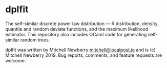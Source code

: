 # dplfit

The self-similar discrete power law distribution — R distribution, density,
quantile and random deviate functions, and the maximum likelihood estimator.
This repository also includes OCaml code for generating self-similar random
trees.

dplfit was written by Mitchell Newberry <mitchell@localpost.io> and is (c)
Mitchell Newberry 2019.  Bug reports, comments, and feature requests are
welcome.
